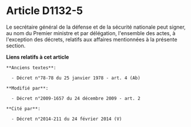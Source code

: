 # Article D1132-5

Le secrétaire général de la défense et de la sécurité nationale peut signer, au nom du Premier ministre et par délégation,
l'ensemble des actes, à l'exception des décrets, relatifs aux affaires mentionnées à la présente section.

**Liens relatifs à cet article**

	**Anciens textes**:

	  - Décret n°78-78 du 25 janvier 1978 - art. 4 (Ab)

	**Modifié par**:

	  - Décret n°2009-1657 du 24 décembre 2009 - art. 2

	**Cité par**:

	  - Décret n°2014-211 du 24 février 2014 (V)
